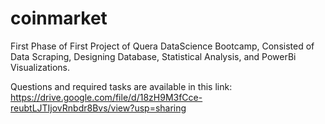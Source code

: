 # coinmarket

First Phase of First Project of Quera DataScience Bootcamp, Consisted of Data Scraping, Designing Database, Statistical Analysis, and PowerBi Visualizations.

Questions and required tasks are available in this link:
https://drive.google.com/file/d/18zH9M3fCce-reubtLJTIjovRnbdr8Bvs/view?usp=sharing
